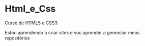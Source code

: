 # Html_e_Css
 Curso de HTML5 e CSS3

 Estou aprendendo a criar sites e vou aprender a gerenciar meus repositórios

